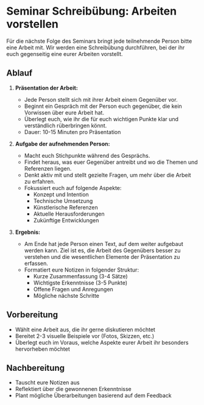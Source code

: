 # Seminar Schreibübung: Arbeiten vorstellen

Für die nächste Folge des Seminars bringt jede teilnehmende Person bitte eine Arbeit mit. Wir werden eine Schreibübung durchführen, bei der ihr euch gegenseitig eine eurer Arbeiten vorstellt.

## Ablauf

1. **Präsentation der Arbeit:**
   - Jede Person stellt sich mit ihrer Arbeit einem Gegenüber vor.
   - Beginnt ein Gespräch mit der Person euch gegenüber, die kein Vorwissen über eure Arbeit hat.
   - Überlegt euch, wie ihr die für euch wichtigen Punkte klar und verständlich rüberbringen könnt.
   - Dauer: 10-15 Minuten pro Präsentation

2. **Aufgabe der aufnehmenden Person:**
   - Macht euch Stichpunkte während des Gesprächs.
   - Findet heraus, was euer Gegenüber antreibt und wo die Themen und Referenzen liegen.
   - Denkt aktiv mit und stellt gezielte Fragen, um mehr über die Arbeit zu erfahren.
   - Fokussiert euch auf folgende Aspekte:
     * Konzept und Intention
     * Technische Umsetzung
     * Künstlerische Referenzen
     * Aktuelle Herausforderungen
     * Zukünftige Entwicklungen

3. **Ergebnis:**
   - Am Ende hat jede Person einen Text, auf dem weiter aufgebaut werden kann. Ziel ist es, die Arbeit des Gegenübers besser zu verstehen und die wesentlichen Elemente der Präsentation zu erfassen.
   - Formatiert eure Notizen in folgender Struktur:
     * Kurze Zusammenfassung (3-4 Sätze)
     * Wichtigste Erkenntnisse (3-5 Punkte)
     * Offene Fragen und Anregungen
     * Mögliche nächste Schritte

## Vorbereitung

- Wählt eine Arbeit aus, die ihr gerne diskutieren möchtet
- Bereitet 2-3 visuelle Beispiele vor (Fotos, Skizzen, etc.)
- Überlegt euch im Voraus, welche Aspekte eurer Arbeit ihr besonders hervorheben möchtet

## Nachbereitung

- Tauscht eure Notizen aus
- Reflektiert über die gewonnenen Erkenntnisse
- Plant mögliche Überarbeitungen basierend auf dem Feedback